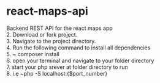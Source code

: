 # react-maps-api
<bold>Backend REST API for the react maps app<bold/> <br/>
2. Download or fork project. <br/>
3. Navigate to  the project directory. <br/>
4. Run the following command to install all dependencies <br/>
5. ~ composer install <br/>
6. open your terminal and navigate to your folder directory<br/>
7. start your php srever at folder directory to run <br/>
8. i.e ~php -S localhost:{$port_number}
